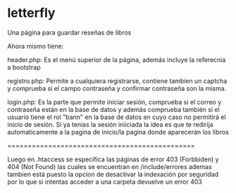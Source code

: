 # letterfly
Una página para guardar reseñas de libros

Ahora mismo tiene:

header.php: Es el menú superior de la página, además incluye la referecnia a bootstrap

registro.php: Permite a cualquiera registrarse, contiene tambien un captcha y comprueba si el campo contraseña y confirmar contraseña son la misma.

login.php: Es la parte que permite iniciar sesión, comprueba si el correo y contraseña están en la base de datos y además comprueba también si el usuario tiene el rol "bann" en la base de datos en cuyo caso no permitirá el inicio de sesión. Si ya tenias la sesión iniiciada la idea es que te redirija automaticamente a la pagina de inicio/la pagina donde aparecerán los libros

==============================================

Luego en .htaccess se especifica las páginas de error 403 (Forbbiden) y 404 (Not Found) las cuales se encuentran en /include/errores
ademas tambien está puesto la opcion de desactivar la indexación por seguridad por lo que si intentas acceder a una carpeta devuelve un error 403
